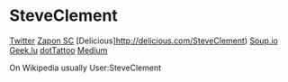 # SteveClement

[Twitter](https://twitter.com/SteveClement)
[Zapon SC](https://twitter.com/sczon)
[Delicious]http://delicious.com/SteveClement)
[Soup.io](http://steveclement.soup.io)
[Geek.lu](http://steveclement.geek.lu)
[dotTattoo](http://steveclement.tattoo)
[Medium](http://medium.com/@SteveClement)

On Wikipedia usually User:SteveClement
